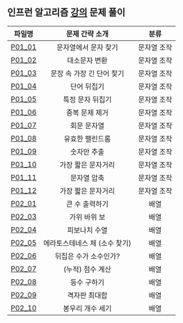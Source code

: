 ## 인프런 알고리즘 [강의](https://www.inflearn.com/course/%EC%9E%90%EB%B0%94-%EC%95%8C%EA%B3%A0%EB%A6%AC%EC%A6%98-%EB%AC%B8%EC%A0%9C%ED%92%80%EC%9D%B4-%EC%BD%94%ED%85%8C%EB%8C%80%EB%B9%84) 문제 풀이

|              파일명               |     문제 간략 소개      |   분류   |
|:------------------------------:|:-----------------:|:------:|
| [P01_01](./string/P01_01.java) |    문자열에서 문자 찾기    | 문자열 조작 |
| [P01_02](./string/P01_02.java) |      대소문자 변환      | 문자열 조작 |
| [P01_03](./string/P01_03.java) |  문장 속 가장 긴 단어 찾기  | 문자열 조작 |
| [P01_04](./string/P01_04.java) |      단어 뒤집기       | 문자열 조작 |
| [P01_05](./string/P01_05.java) |     특정 문자 뒤집기     | 문자열 조작 |
| [P01_06](./string/P01_06.java) |     중복 문제 제거      | 문자열 조작 |
| [P01_07](./string/P01_07.java) |      회문 문자열       | 문자열 조작 |
| [P01_08](./string/P01_08.java) |     유효한 팰린드롬      | 문자열 조작 |
| [P01_09](./string/P01_09.java) |      숫자만 추출       | 문자열 조작 |
| [P01_10](./string/P01_10.java) |    가장 짧은 문자거리     | 문자열 조작 |
| [P01_11](./string/P01_11.java) |      문자열 압축       | 문자열 조작 |
| [P01_12](./string/P01_12.java) |    가장 짧은 문자거리     | 문자열 조작 |
| [P02_01](./array/P02_01.java)  |     큰 수 출력하기      |   배열   |
| [P02_03](./array/P02_03.java)  |      가위 바위 보      |   배열   |
| [P02_04](./array/P02_04.java)  |      피보나치 수열      |   배열   |
| [P02_05](./array/P02_05.java)  | 에라토스테네스 체 (소수 찾기) |   배열   |
| [P02_06](./array/P02_06.java)  |   뒤집은 수가 소수인가?    |   배열   |
| [P02_07](./array/P02_07.java)  |    (누적) 점수 계산     |   배열   |
| [P02_08](./array/P02_08.java)  |      등수 구하기       |   배열   |
| [P02_09](./array/P02_09.java)  |      격자판 최대합      |   배열   |
| [P02_10](./array/P02_10.java)  |     봉우리 개수 세기     |   배열   |